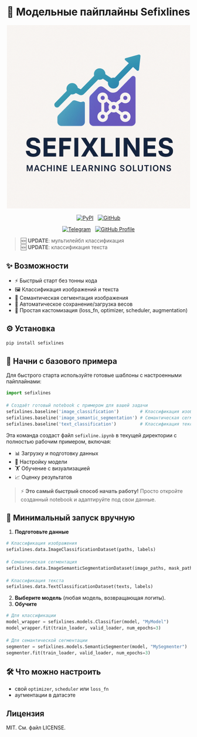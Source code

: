 <div align="center">

# 🚀 Модельные пайплайны Sefixlines

<img src="https://raw.githubusercontent.com/sefixnep/sefixlines/main/assets/logo.png" alt="Sefixlines Logo" width="500"/>

<br>

[![PyPI](https://img.shields.io/badge/PyPI-Install%20Package-blue?style=for-the-badge&logo=pypi&logoColor=white)](https://pypi.org/project/sefixlines/) &nbsp; [![GitHub](https://img.shields.io/badge/GitHub-View%20Source-black?style=for-the-badge&logo=github&logoColor=white)](https://github.com/sefixnep/sefixlines)

[![Telegram](https://img.shields.io/badge/Telegram-2CA5E0?style=for-the-badge&logo=telegram&logoColor=white)](https://t.me/sefixnep) &nbsp; [![GitHub Profile](https://img.shields.io/badge/GitHub%20Profile-181717?style=for-the-badge&logo=github&logoColor=white)](https://github.com/sefixnep)

</div>

> 🆕 **UPDATE**: мультилейбл классификация  
> 🆕 **UPDATE**: классификация текста  

## ✨ Возможности
- ⚡ Быстрый старт без тонны кода
- 🖼️ Классификация изображений и текста
- 🎯 Семантическая сегментация изображения
- 💾 Автоматическое сохранение/загрузка весов
- 🔧 Простая кастомизация (loss_fn, optimizer, scheduler, augmentation)

## ⚙️ Установка
```bash
pip install sefixlines
```

## 🎯 Начни с базового примера

Для быстрого старта используйте готовые шаблоны с настроенными пайплайнами:

```python
import sefixlines

# Создаёт готовый notebook с примером для вашей задачи
sefixlines.baseline('image_classification')        # Классификация изображений
sefixlines.baseline('image_semantic_segmentation') # Семантическая сегментация
sefixlines.baseline('text_classification')         # Классификация текста
```

Эта команда создаст файл `sefixline.ipynb` в текущей директории с полностью рабочим примером, включая:
- 📊 Загрузку и подготовку данных
- 🤖 Настройку модели
- 🏋️ Обучение с визуализацией
- 📈 Оценку результатов

> ⚡ **Это самый быстрый способ начать работу!** Просто откройте созданный notebook и адаптируйте под свои данные.

## 🚦 Минимальный запуск вручную
1. **Подготовьте данные**
```python
# Классификация изображения
sefixlines.data.ImageClassificationDataset(paths, labels)

# Семантическая сегментация
sefixlines.data.ImageSemanticSegmentationDataset(image_paths, mask_paths)

# Классификация текста
sefixlines.data.TextClassificationDataset(texts, labels)
```
2. **Выберите модель** (любая модель, возвращающая логиты).
3. **Обучите**
```python
# Для классификации
model_wrapper = sefixlines.models.Classifier(model, "MyModel")
model_wrapper.fit(train_loader, valid_loader, num_epochs=3)

# Для семантической сегментации
segmenter = sefixlines.models.SemanticSegmenter(model, "MySegmenter")
segmenter.fit(train_loader, valid_loader, num_epochs=3)
```

## 🛠 Что можно настроить
- свой `optimizer`, `scheduler` или `loss_fn`
- аугментации в датасэте



Лицензия
--------

MIT. См. файл LICENSE.
